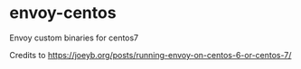 # envoy-centos
Envoy custom binaries for centos7

Credits to https://joeyb.org/posts/running-envoy-on-centos-6-or-centos-7/
